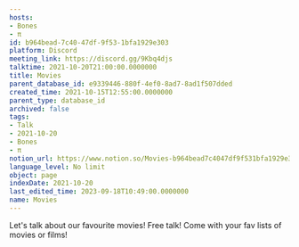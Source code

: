 ```yaml
---
hosts:
- Bones
- π
id: b964bead-7c40-47df-9f53-1bfa1929e303
platform: Discord
meeting_link: https://discord.gg/9Kbq4djs
talktime: 2021-10-20T21:00:00.0000000
title: Movies
parent_database_id: e9339446-880f-4ef0-8ad7-8ad1f507dded
created_time: 2021-10-15T12:55:00.0000000
parent_type: database_id
archived: false
tags:
- Talk
- 2021-10-20
- Bones
- π
notion_url: https://www.notion.so/Movies-b964bead7c4047df9f531bfa1929e303
language_level: No limit
object: page
indexDate: 2021-10-20
last_edited_time: 2023-09-18T10:49:00.0000000
name: Movies
---
```


Let's talk about our favourite movies!
Free talk! Come with your fav lists of movies or films!


